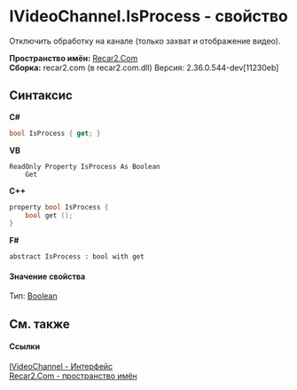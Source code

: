 # IVideoChannel.IsProcess - свойство
 

Отключить обработку на канале (только захват и отображение видео).

**Пространство имён:**&nbsp;<a href="68726a4f-5108-9c67-8918-cc6a6e73f216">Recar2.Com</a><br />**Сборка:**&nbsp;recar2.com (в recar2.com.dll) Версия: 2.36.0.544-dev[11230eb]

## Синтаксис

**C#**<br />
``` C#
bool IsProcess { get; }
```

**VB**<br />
``` VB
ReadOnly Property IsProcess As Boolean
	Get
```

**C++**<br />
``` C++
property bool IsProcess {
	bool get ();
}
```

**F#**<br />
``` F#
abstract IsProcess : bool with get

```


#### Значение свойства
Тип:&nbsp;<a href="http://msdn2.microsoft.com/ru-ru/library/a28wyd50" target="_blank">Boolean</a>

## См. также


#### Ссылки
<a href="56c8fb91-c4ca-188b-b3b2-11193d12b7b6">IVideoChannel - Интерфейс</a><br /><a href="68726a4f-5108-9c67-8918-cc6a6e73f216">Recar2.Com - пространство имён</a><br />